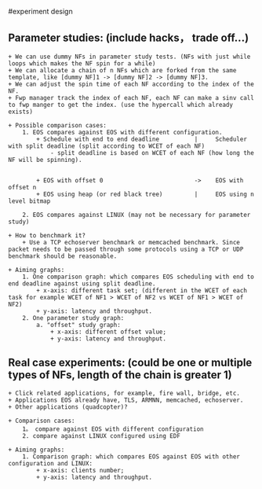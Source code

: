 #experiment design

## Parameter studies: (include hacks， trade off...)
	+ We can use dummy NFs in parameter study tests. (NFs with just while loops which makes the NF spin for a while)
	+ We can allocate a chain of n NFs which are forked from the same template, like [dummy NF]1 -> [dummy NF]2 -> [dummy NF]3.
	+ We can adjust the spin time of each NF according to the index of the NF.
	+ Fwp manager track the index of each NF, each NF can make a sinv call to fwp manger to get the index. (use the hypercall which already exists)

	+ Possible comparison cases:
		1. EOS compares against EOS with different configuration.
			+ Schedule with end to end deadline          |     Scheduler with split deadline (split according to WCET of each NF)
				- split deadline is based on WCET of each NF (how long the NF will be spinning). 


			+ EOS with offset 0                          ->    EOS with offset n
			+ EOS using heap (or red black tree)         |     EOS using n level bitmap

		2. EOS compares against LINUX (may not be necessary for parameter study)

	+ How to benchmark it? 
		+ Use a TCP echoserver benchmark or memcached benchmark. Since packet needs to be passed through some protocols using a TCP or UDP benchmark should be reasonable.

	+ Aiming graphs:
		1. One comparison graph: which compares EOS scheduling with end to end deadline against using split deadline. 
			+ x-axis: different task set; (different in the WCET of each task for example WCET of NF1 > WCET of NF2 vs WCET of NF1 > WCET of NF2) 
			+ y-axis: latency and throughput.
		2. One parameter study graph:
			a. "offset" study graph: 
				+ x-axis: different offset value;
				+ y-axis: latency and throughput.


## Real case experiments: (could be one or multiple types of NFs, length of the chain is greater 1)
	+ Click related applications, for example, fire wall, bridge, etc.
	+ Applications EOS already have, TLS, ARMNN, memcached, echoserver.
	+ Other applications (quadcopter)? 

	+ Comparison cases:
		1。 compare against EOS with different configuration
		2. compare against LINUX configured using EDF

	+ Aiming graphs:
		1. Comparison graph: which compares EOS against EOS with other configuration and LINUX:
			+ x-axis: clients number;
			+ y-axis: latency and throughput.

